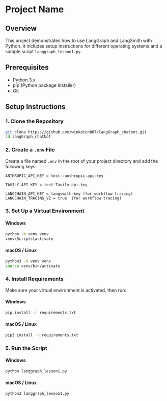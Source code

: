 
# Project Name

## Overview
This project demonstrates how to use LangGraph and LangSmith with Python. It includes setup instructions for different operating systems and a sample script `langgraph_lesson1.py`.

## Prerequisites
- Python 3.x
- pip (Python package installer)
- Git

## Setup Instructions

### 1. Clone the Repository
```bash
git clone https://github.com/winkotun007/langGraph_chatbot.git
cd langGraph_chatbot
```

### 2. Create a `.env` File
Create a file named `.env` in the root of your project directory and add the following keys:
```
ANTHROPIC_API_KEY = test--anthropic-api-key

TAVILY_API_KEY = test-Tavily-api-key

LANGCHAIN_API_KEY = langsmith-key (for workflow tracing)
LANGCHAIN_TRACING_V2 = true  (for workflow tracing)
```

### 3. Set Up a Virtual Environment

#### Windows
```bash
python -m venv venv
venv\Scripts\activate
```

#### macOS / Linux
```bash
python3 -m venv venv
source venv/bin/activate
```

### 4. Install Requirements
Make sure your virtual environment is activated, then run:

#### Windows
```bash
pip install -r requirements.txt
```

#### macOS / Linux
```bash
pip3 install -r requirements.txt
```

### 5. Run the Script

#### Windows
```bash
python langgraph_lesson1.py
```

#### macOS / Linux
```bash
python3 langgraph_lesson1.py
```
